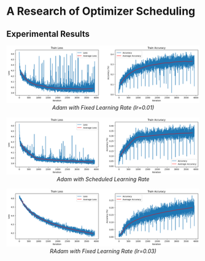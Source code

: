 # A Research of Optimizer Scheduling

## Experimental Results

<div align="center">
    <img src="./assets/adam_sch_dis.png" /><br />
    <i>Adam with Fixed Learning Rate (lr=0.01)</i>
</div><br />

<div align="center">
    <img src="./assets/adam_sch_en.png" /><br />
    <i>Adam with Scheduled Learning Rate</i>
</div><br />

<div align="center">
    <img src="./assets/radam_sch_dis.png" /><br />
    <i>RAdam with Fixed Learning Rate (lr=0.03)</i>
</div><br />